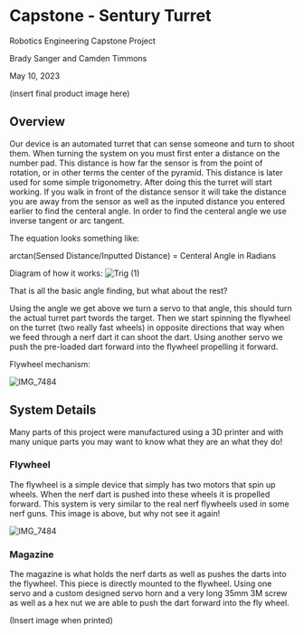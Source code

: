# Capstone - Sentury Turret
Robotics Engineering Capstone Project

Brady Sanger and Camden Timmons

May 10, 2023

(insert final product image here)

## Overview

Our device is an automated turret that can sense someone and turn to shoot them. When turning the system on you must first enter a distance on the number pad. This distance is how far the sensor is from the point of rotation, or in other terms the center of the pyramid. This distance is later used for some simple trigonometry. After doing this the turret will start working. If you walk in front of the distance sensor it will take the distance you are away from the sensor as well as the inputed distance you entered earlier to find the centeral angle. In order to find the centeral angle we use inverse tangent or arc tangent.

The equation looks something like:

arctan(Sensed Distance/Inputted Distance) = Centeral Angle in Radians

Diagram of how it works:
![Trig (1)](https://user-images.githubusercontent.com/90796319/236632996-c2adf86e-2c53-4243-b716-d77638e1a450.png)

That is all the basic angle finding, but what about the rest?

Using the angle we get above we turn a servo to that angle, this should turn the actual turret part twords the target. Then we start spinning the flywheel on the turret (two really fast wheels) in opposite directions that way when we feed through a nerf dart it can shoot the dart. Using another servo we push the pre-loaded dart forward into the flywheel propelling it forward.

Flywheel mechanism:

![IMG_7484](https://user-images.githubusercontent.com/90796319/236633412-4746c674-2416-4c64-82b6-c64ea61152d9.jpg)

## System Details

Many parts of this project were manufactured using a 3D printer and with many unique parts you may want to know what they are an what they do!

### Flywheel

The flywheel is a simple device that simply has two motors that spin up wheels. When the nerf dart is pushed into these wheels it is propelled forward. This system is very similar to the real nerf flywheels used in some nerf guns. This image is above, but why not see it again!

![IMG_7484](https://user-images.githubusercontent.com/90796319/236633643-75754146-f234-44ed-bb64-e61d4b635fa1.jpg)

### Magazine

The magazine is what holds the nerf darts as well as pushes the darts into the flywheel. This piece is directly mounted to the flywheel. Using one servo and a custom designed servo horn and a very long 35mm 3M screw as well as a hex nut we are able to push the dart forward into the fly wheel.

(Insert image when printed)





